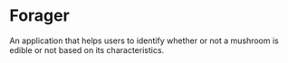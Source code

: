# Forager
An application that helps users to identify whether or not a mushroom is edible or not based on its characteristics. 
